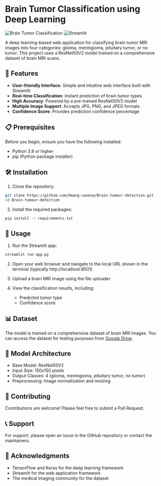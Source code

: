# Brain Tumor Classification using Deep Learning

![Brain Tumor Classification](https://img.shields.io/badge/Deep%20Learning-Classification-blue)
![Streamlit](https://img.shields.io/badge/Streamlit-Web%20App-green)

A deep learning-based web application for classifying brain tumor MRI images into four categories: glioma, meningioma, pituitary tumor, or no tumor. This project uses a ResNet50V2 model trained on a comprehensive dataset of brain MRI scans.

## 🚀 Features

- **User-friendly Interface**: Simple and intuitive web interface built with Streamlit
- **Real-time Classification**: Instant prediction of brain tumor types
- **High Accuracy**: Powered by a pre-trained ResNet50V2 model
- **Multiple Image Support**: Accepts JPG, PNG, and JPEG formats
- **Confidence Score**: Provides prediction confidence percentage

## 📋 Prerequisites

Before you begin, ensure you have the following installed:
- Python 3.8 or higher
- pip (Python package installer)

## 🛠️ Installation

1. Clone the repository:
```bash
git clone https://github.com/Umang-saxena/Brain-tumour-detection.git
cd Brain-tumour-detection
```

2. Install the required packages:
```bash
pip install -r requirements.txt
```

## 🎯 Usage

1. Run the Streamlit app:
```bash
streamlit run app.py
```

2. Open your web browser and navigate to the local URL shown in the terminal (typically http://localhost:8501)

3. Upload a brain MRI image using the file uploader

4. View the classification results, including:
   - Predicted tumor type
   - Confidence score

## 📊 Dataset

The model is trained on a comprehensive dataset of brain MRI images. You can access the dataset for testing purposes from [Google Drive](https://drive.google.com/drive/folders/1dea7C2JeDPMhkQRW1w36KXehFwVpZrSP?usp=sharing).

## 🧠 Model Architecture

- Base Model: ResNet50V2
- Input Size: 150x150 pixels
- Output Classes: 4 (glioma, meningioma, pituitary tumor, no tumor)
- Preprocessing: Image normalization and resizing

## 🤝 Contributing

Contributions are welcome! Please feel free to submit a Pull Request.

## 📞 Support

For support, please open an issue in the GitHub repository or contact the maintainers.

## 🙏 Acknowledgments

- TensorFlow and Keras for the deep learning framework
- Streamlit for the web application framework
- The medical imaging community for the dataset

